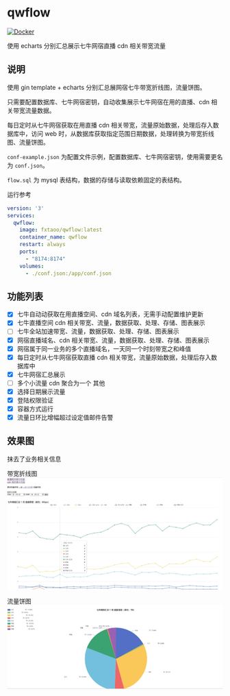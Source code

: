 # qwflow

[![Docker](https://img.shields.io/badge/docker-%230db7ed.svg?style=for-the-badge&logo=docker&logoColor=white)](https://hub.docker.com/repository/docker/fxtaoo/qwflow)

使用 echarts 分别汇总展示七牛网宿直播 cdn 相关带宽流量

## 说明

使用 gin template + echarts 分别汇总展网宿七牛带宽折线图，流量饼图。

只需要配置数据库、七牛网宿密钥，自动收集展示七牛网宿在用的直播、cdn 相关带宽流量数据。

每日定时从七牛网宿获取在用直播 cdn 相关带宽，流量原始数据，处理后存入数据库中，访问 web 时，从数据库获取指定范围日期数据，处理转换为带宽折线图、流量饼图。

`conf-example.json` 为配置文件示例，配置数据库、七牛网宿密钥，使用需要更名为 `conf.json`。

`flow.sql` 为 mysql 表结构，数据的存储与读取依赖固定的表结构。

运行参考

```yml
version: '3'
services:
  qwflow:
    image: fxtaoo/qwflow:latest
    container_name: qwflow
    restart: always
    ports:
      - "8174:8174"
    volumes:
      - ./conf.json:/app/conf.json
```

## 功能列表

- [x] 七牛自动动获取在用直播空间、cdn 域名列表，无需手动配置维护更新
- [x] 七牛直播空间 cdn 相关带宽、流量，数据获取、处理、存储、图表展示
- [ ] 七牛全站加速带宽、流量，数据获取、处理、存储、图表展示
- [x] 网宿直播域名、cdn 相关带宽、流量，数据获取、处理、存储、图表展示
- [x] 网宿属于同一业务的多个直播域名，一天同一个时刻带宽之和峰值
- [x] 每日定时从七牛网宿获取直播 cdn 相关带宽，流量原始数据，处理后存入数据库中
- [x] 七牛网宿汇总展示
- [ ] 多个小流量 cdn 聚合为一个 其他
- [x] 选择日期展示流量
- [x] 登陆权限验证
- [x] 容器方式运行
- [x] 流量日环比增幅超过设定值邮件告警

## 效果图

抹去了业务相关信息

带宽折线图
![带宽折线图](./line.jpg)

流量饼图
![流量饼图](./pie.jpg)
